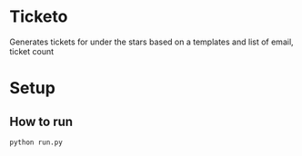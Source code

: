 # Ticketo

Generates tickets for under the stars based on a templates and list of email, ticket count


# Setup

## How to run

```python
python run.py

```